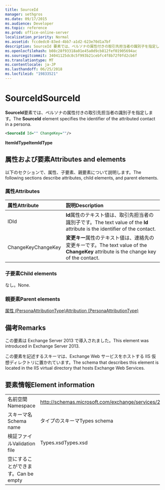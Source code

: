 ```yaml
---
title: SourceId
manager: sethgros
ms.date: 09/17/2015
ms.audience: Developer
ms.topic: reference
ms.prod: office-online-server
localization_priority: Normal
ms.assetid: fccdedc0-83ed-4bb7-a1d2-623e70d1a7bf
description: SourceId 要素では、ペルソナの属性付きの取引先担当者の識別子を指定します。
ms.openlocfilehash: b08c28f93318a01e45a0d9cb812fef01905694ac
ms.sourcegitcommit: 34041125dc8c5f993b21cebfc4f8b72f0fd2cb6f
ms.translationtype: MT
ms.contentlocale: ja-JP
ms.lasthandoff: 06/25/2018
ms.locfileid: "19833521"
---
```

# <a name="sourceid"></a><span data-ttu-id="94ce5-103">SourceId</span><span class="sxs-lookup"><span data-stu-id="94ce5-103">SourceId</span></span>

<span data-ttu-id="94ce5-104">**SourceId**要素では、ペルソナの属性付きの取引先担当者の識別子を指定します。</span><span class="sxs-lookup"><span data-stu-id="94ce5-104">The **SourceId** element specifies the identifier of the attributed contact in a persona.</span></span> 
  
```XML
<SourceId Id="" ChangeKey=""/>
```

 <span data-ttu-id="94ce5-105">**ItemIdType**</span><span class="sxs-lookup"><span data-stu-id="94ce5-105">**ItemIdType**</span></span>
## <a name="attributes-and-elements"></a><span data-ttu-id="94ce5-106">属性および要素</span><span class="sxs-lookup"><span data-stu-id="94ce5-106">Attributes and elements</span></span>

<span data-ttu-id="94ce5-107">以下のセクションで、属性、子要素、親要素について説明します。</span><span class="sxs-lookup"><span data-stu-id="94ce5-107">The following sections describe attributes, child elements, and parent elements.</span></span>
  
### <a name="attributes"></a><span data-ttu-id="94ce5-108">属性</span><span class="sxs-lookup"><span data-stu-id="94ce5-108">Attributes</span></span>

|<span data-ttu-id="94ce5-109">**属性**</span><span class="sxs-lookup"><span data-stu-id="94ce5-109">**Attribute**</span></span>|<span data-ttu-id="94ce5-110">**説明**</span><span class="sxs-lookup"><span data-stu-id="94ce5-110">**Description**</span></span>|
|:-----|:-----|
|<span data-ttu-id="94ce5-111">ID</span><span class="sxs-lookup"><span data-stu-id="94ce5-111">Id</span></span>  <br/> |<span data-ttu-id="94ce5-112">**Id**属性のテキスト値は、取引先担当者の識別子です。</span><span class="sxs-lookup"><span data-stu-id="94ce5-112">The text value of the **Id** attribute is the identifier of the contact.</span></span>  <br/> |
|<span data-ttu-id="94ce5-113">ChangeKey</span><span class="sxs-lookup"><span data-stu-id="94ce5-113">ChangeKey</span></span>  <br/> |<span data-ttu-id="94ce5-114">**変更キー**属性のテキスト値は、連絡先の変更キーです。</span><span class="sxs-lookup"><span data-stu-id="94ce5-114">The text value of the **ChangeKey** attribute is the change key of the contact.</span></span>  <br/> |
   
### <a name="child-elements"></a><span data-ttu-id="94ce5-115">子要素</span><span class="sxs-lookup"><span data-stu-id="94ce5-115">Child elements</span></span>

<span data-ttu-id="94ce5-116">なし。</span><span class="sxs-lookup"><span data-stu-id="94ce5-116">None.</span></span>
  
### <a name="parent-elements"></a><span data-ttu-id="94ce5-117">親要素</span><span class="sxs-lookup"><span data-stu-id="94ce5-117">Parent elements</span></span>

[<span data-ttu-id="94ce5-118">属性 (PersonaAttributionType)</span><span class="sxs-lookup"><span data-stu-id="94ce5-118">Attribution (PersonaAttributionType)</span></span>](attribution-personaattributiontype.md)
  
## <a name="remarks"></a><span data-ttu-id="94ce5-119">備考</span><span class="sxs-lookup"><span data-stu-id="94ce5-119">Remarks</span></span>

<span data-ttu-id="94ce5-120">この要素は Exchange Server 2013 で導入されました。</span><span class="sxs-lookup"><span data-stu-id="94ce5-120">This element was introduced in Exchange Server 2013.</span></span>
  
<span data-ttu-id="94ce5-121">この要素を記述するスキーマは、Exchange Web サービスをホストする IIS 仮想ディレクトリに置かれています。</span><span class="sxs-lookup"><span data-stu-id="94ce5-121">The schema that describes this element is located in the IIS virtual directory that hosts Exchange Web Services.</span></span>
  
## <a name="element-information"></a><span data-ttu-id="94ce5-122">要素情報</span><span class="sxs-lookup"><span data-stu-id="94ce5-122">Element information</span></span>

|||
|:-----|:-----|
|<span data-ttu-id="94ce5-123">名前空間</span><span class="sxs-lookup"><span data-stu-id="94ce5-123">Namespace</span></span>  <br/> |http://schemas.microsoft.com/exchange/services/2006/types  <br/> |
|<span data-ttu-id="94ce5-124">スキーマ名</span><span class="sxs-lookup"><span data-stu-id="94ce5-124">Schema name</span></span>  <br/> |<span data-ttu-id="94ce5-125">タイプのスキーマ</span><span class="sxs-lookup"><span data-stu-id="94ce5-125">Types schema</span></span>  <br/> |
|<span data-ttu-id="94ce5-126">検証ファイル</span><span class="sxs-lookup"><span data-stu-id="94ce5-126">Validation file</span></span>  <br/> |<span data-ttu-id="94ce5-127">Types.xsd</span><span class="sxs-lookup"><span data-stu-id="94ce5-127">Types.xsd</span></span>  <br/> |
|<span data-ttu-id="94ce5-128">空にすることができます。</span><span class="sxs-lookup"><span data-stu-id="94ce5-128">Can be empty</span></span>  <br/> ||
   

